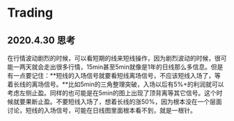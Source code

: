 # Trading

## 2020.4.30 思考
在行情波动剧烈的时候，可以看短期的线来短线操作，因为剧烈波动的时候，很可能一两天就会走出很多行情，15min甚至5min就像是1年的日线那么多信息。但是有一点要记住：**短线的入场信号就要看短线离场信号，不应该短线入场了，等着长线的离场信号。**比如5min的三角整理突破，入场以后有5%+的利润就可以考虑左侧止盈。同样的也可能是在5min的图上出现了顶背离等其它信号。这个时候就要果断止盈。不要短线入场了，想着长线的涨50%，因为根本没在一个层面讨论，短线的入场信号，可能在日线图里面根本看不到，就是一根针。
